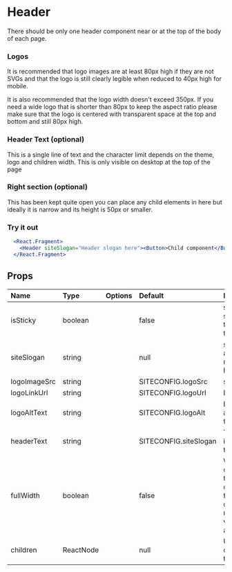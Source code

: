 # Header

There should be only one header component near or at the top of the body of each page.

### Logos

It is recommended that logo images are at least 80px high if they are not SVGs and that the logo is still clearly legible when reduced to 40px high for mobile.

It is also recommended that the logo width doesn't exceed 350px. If you need a wide logo that is shorter than 80px to keep the aspect ratio please make sure that the logo is centered with transparent space at the top and bottom and still 80px high.

### Header Text (optional)

This is a single line of text and the character limit depends on the theme, logo and children width. This is only visible on desktop at the top of the page

### Right section (optional)

This has been kept quite open you can place any child elements in here but ideally it is narrow and its height is 50px or smaller.

### Try it out

```.jsx
  <React.Fragment>
    <Header siteSlogan="Header slogan here"><Button>Child component</Button></Header>
  </React.Fragment>
```

## Props

| Name         | Type      | Options | Default               | Description                                                                                                                                       |
| :----------- | :-------- | :-----: | :-------------------- | :------------------------------------------------------------------------------------------------------------------------------------------------ |
| isSticky     | boolean   |         | false                 | should header stick to the top of the page when the user scrolls                                                                                  |
| siteSlogan   | string    |         | null                  | slogan that appears in the middle of the header                                                                                                   |
| logoImageSrc | string    |         | SITECONFIG.logoSrc    | src of logo image                                                                                                                                 |
| logoLinkUrl  | string    |         | SITECONFIG.logoUrl    | Logo link URL                                                                                                                                     |
| logoAltText  | string    |         | SITECONFIG.logoAlt    | Logo link alternative text for accessibility                                                                                                      |
| headerText   | string    |         | SITECONFIG.siteSlogan | Text that appears in the center of the header                                                                                                     |
| fullWidth    | boolean   |         | false                 | When true header content stretches to the width of its container when false header content honours maxContentWidth value in theme and is centered |
| children     | ReactNode |         | null                  | Used to place components on the right side                                                                                                        |
